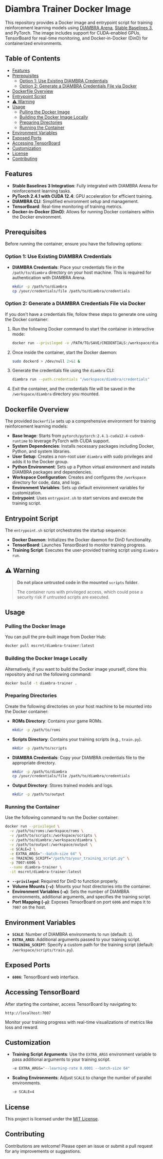 # Diambra Trainer Docker Image

This repository provides a Docker image and entrypoint script for training reinforcement learning models using [DIAMBRA Arena](https://github.com/diambra/arena), [Stable Baselines 3](https://github.com/DLR-RM/stable-baselines3), and PyTorch. The image includes support for CUDA-enabled GPUs, TensorBoard for real-time monitoring, and Docker-in-Docker (DinD) for containerized environments.

## Table of Contents

- [Features](#features)
- [Prerequisites](#prerequisites)
  - [Option 1: Use Existing DIAMBRA Credentials](#option-1-use-existing-diambra-credentials)
  - [Option 2: Generate a DIAMBRA Credentials File via Docker](#option-2-generate-a-diambra-credentials-file-via-docker)
- [Dockerfile Overview](#dockerfile-overview)
- [Entrypoint Script](#entrypoint-script)
- [⚠️ Warning](#️-warning)
- [Usage](#usage)
  - [Pulling the Docker Image](#pulling-the-docker-image)
  - [Building the Docker Image Locally](#building-the-docker-image-locally)
  - [Preparing Directories](#preparing-directories)
  - [Running the Container](#running-the-container)
- [Environment Variables](#environment-variables)
- [Exposed Ports](#exposed-ports)
- [Accessing TensorBoard](#accessing-tensorboard)
- [Customization](#customization)
- [License](#license)
- [Contributing](#contributing)

## Features

- **Stable Baselines 3 Integration**: Fully integrated with DIAMBRA Arena for reinforcement learning tasks.
- **PyTorch 2.4.1 with CUDA 12.4**: GPU acceleration for efficient training.
- **DIAMBRA CLI**: Simplified environment setup and management.
- **TensorBoard**: Real-time monitoring of training metrics.
- **Docker-in-Docker (DinD)**: Allows for running Docker containers within the Docker environment.

## Prerequisites

Before running the container, ensure you have the following options:

### Option 1: Use Existing DIAMBRA Credentials

- **DIAMBRA Credentials**: Place your credentials file in the `/path/to/diambra` directory on your host machine. This is required for authentication with DIAMBRA Arena.

    ```bash
    mkdir -p /path/to/diambra
    cp /your/credentials/file /path/to/diambra/credentials
    ```

### Option 2: Generate a DIAMBRA Credentials File via Docker

If you don't have a credentials file, follow these steps to generate one using the Docker container:

1. Run the following Docker command to start the container in interactive mode:

    ```bash
    docker run --privileged -v /PATH/TO/SAVE/CREDENTIALS:/workspace/diambra -it --entrypoint /bin/bash diambra-trainer
    ```

2. Once inside the container, start the Docker daemon:

    ```bash
    sudo dockerd > /dev/null 2>&1 &
    ```

3. Generate the credentials file using the `diambra` CLI:

    ```bash
    diambra run --path.credentials "/workspace/diambra/credentials"
    ```

4. Exit the container, and the credentials file will be saved in the `/workspace/diambra` directory you mounted.

## Dockerfile Overview

The provided `Dockerfile` sets up a comprehensive environment for training reinforcement learning models:

- **Base Image**: Starts from `pytorch/pytorch:2.4.1-cuda12.4-cudnn9-runtime` to leverage PyTorch with CUDA support.
- **System Dependencies**: Installs necessary packages including Docker, Python, and system libraries.
- **User Setup**: Creates a non-root user `diambra` with sudo privileges and adds it to the Docker group.
- **Python Environment**: Sets up a Python virtual environment and installs DIAMBRA packages and dependencies.
- **Workspace Configuration**: Creates and configures the `/workspace` directory for code, data, and logs.
- **Environment Variables**: Sets up default environment variables for customization.
- **Entrypoint**: Uses `entrypoint.sh` to start services and execute the training script.

## Entrypoint Script

The `entrypoint.sh` script orchestrates the startup sequence:

- **Docker Daemon**: Initializes the Docker daemon for DinD functionality.
- **TensorBoard**: Launches TensorBoard to monitor training progress.
- **Training Script**: Executes the user-provided training script using `diambra run`.

## ⚠️ Warning

> **Do not place untrusted code in the mounted `scripts` folder.**
>
> The container runs with privileged access, which could pose a security risk if untrusted scripts are executed.

## Usage

### Pulling the Docker Image

You can pull the pre-built image from Docker Hub:

```bash
docker pull mscrnt/diambra-trainer:latest
```

### Building the Docker Image Locally

Alternatively, if you want to build the Docker image yourself, clone this repository and run the following command:

```bash
docker build -t diambra-trainer .
```

### Preparing Directories

Create the following directories on your host machine to be mounted into the Docker container:

- **ROMs Directory**: Contains your game ROMs.
  ```bash
  mkdir -p /path/to/roms
  ```
- **Scripts Directory**: Contains your training scripts (e.g., `train.py`).
  ```bash
  mkdir -p /path/to/scripts
  ```
- **DIAMBRA Credentials**: Copy your DIAMBRA credentials file to the appropriate directory.
  ```bash
  mkdir -p /path/to/diambra
  cp /your/credentials/file /path/to/diambra/credentials
  ```
- **Output Directory**: Stores trained models and logs.
  ```bash
  mkdir -p /path/to/output
  ```

### Running the Container

Use the following command to run the Docker container:

```bash
docker run --privileged \
  -v /path/to/roms:/workspace/roms \
  -v /path/to/scripts:/workspace/scripts \
  -v /path/to/diambra:/workspace/diambra \
  -v /path/to/output:/workspace/output \
  -e SCALE=2 \
  -e EXTRA_ARGS="--batch-size 64" \
  -e TRAINING_SCRIPT="/path/to/your_training_script.py" \
  -p 7007:6006 \
  --name diambra-trainer \
  -it mscrnt/diambra-trainer:latest
```

- **`--privileged`**: Required for DinD to function properly.
- **Volume Mounts (`-v`)**: Mounts your host directories into the container.
- **Environment Variables (`-e`)**: Sets the number of DIAMBRA environments, additional arguments, and specifies the training script.
- **Port Mapping (`-p`)**: Exposes TensorBoard on port `6006` and maps it to `7007` on the host.

## Environment Variables

- **`SCALE`**: Number of DIAMBRA environments to run (default: `1`).
- **`EXTRA_ARGS`**: Additional arguments passed to your training script.
- **`TRAINING_SCRIPT`**: Specify a custom path for the training script (default: `/workspace/scripts/train.py`).

## Exposed Ports

- **`6006`**: TensorBoard web interface.

## Accessing TensorBoard

After starting the container, access TensorBoard by navigating to:

```
http://localhost:7007
```

Monitor your training progress with real-time visualizations of metrics like loss and reward.

## Customization

- **Training Script Arguments**: Use the `EXTRA_ARGS` environment variable to pass additional arguments to your training script.
  ```bash
  -e EXTRA_ARGS="--learning-rate 0.0001 --batch-size 64"
  ```
- **Scaling Environments**: Adjust `SCALE` to change the number of parallel environments.
  ```bash
  -e SCALE=4
  ```

## License

This project is licensed under the [MIT License](LICENSE).

## Contributing

Contributions are welcome! Please open an issue or submit a pull request for any improvements or suggestions.
